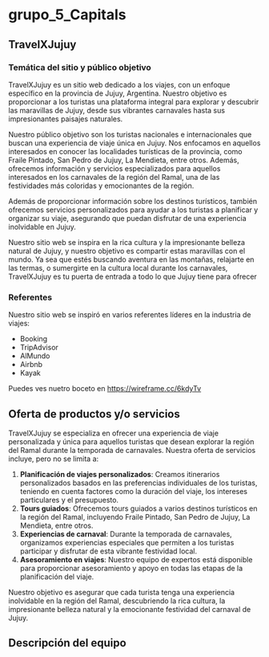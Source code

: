 # grupo_5_Capitals

## TravelXJujuy

### Temática del sitio y público objetivo

TravelXJujuy es un sitio web dedicado a los viajes, con un enfoque específico en la provincia de Jujuy, Argentina. Nuestro objetivo es proporcionar a los turistas una plataforma integral para explorar y descubrir las maravillas de Jujuy, desde sus vibrantes carnavales hasta sus impresionantes paisajes naturales.

Nuestro público objetivo son los turistas nacionales e internacionales que buscan una experiencia de viaje única en Jujuy. Nos enfocamos en aquellos interesados en conocer las localidades turísticas de la provincia, como Fraile Pintado, San Pedro de Jujuy, La Mendieta, entre otros. Además, ofrecemos información y servicios especializados para aquellos interesados en los carnavales de la región del Ramal, una de las festividades más coloridas y emocionantes de la región.

Además de proporcionar información sobre los destinos turísticos, también ofrecemos servicios personalizados para ayudar a los turistas a planificar y organizar su viaje, asegurando que puedan disfrutar de una experiencia inolvidable en Jujuy.

Nuestro sitio web se inspira en la rica cultura y la impresionante belleza natural de Jujuy, y nuestro objetivo es compartir estas maravillas con el mundo. Ya sea que estés buscando aventura en las montañas, relajarte en las termas, o sumergirte en la cultura local durante los carnavales, TravelXJujuy es tu puerta de entrada a todo lo que Jujuy tiene para ofrecer

### Referentes

Nuestro sitio web se inspiró en varios referentes líderes en la industria de viajes:

- Booking
- TripAdvisor
- AlMundo
- Airbnb
- Kayak

Puedes ves nuetro boceto en https://wireframe.cc/6kdyTv

## Oferta de productos y/o servicios

TravelXJujuy se especializa en ofrecer una experiencia de viaje personalizada y única para aquellos turistas que desean explorar la región del Ramal durante la temporada de carnavales. Nuestra oferta de servicios incluye, pero no se limita a:

1. **Planificación de viajes personalizados**: Creamos itinerarios personalizados basados en las preferencias individuales de los turistas, teniendo en cuenta factores como la duración del viaje, los intereses particulares y el presupuesto.
2. **Tours guiados**: Ofrecemos tours guiados a varios destinos turísticos en la región del Ramal, incluyendo Fraile Pintado, San Pedro de Jujuy, La Mendieta, entre otros.
3. **Experiencias de carnaval**: Durante la temporada de carnavales, organizamos experiencias especiales que permiten a los turistas participar y disfrutar de esta vibrante festividad local.
4. **Asesoramiento en viajes**: Nuestro equipo de expertos está disponible para proporcionar asesoramiento y apoyo en todas las etapas de la planificación del viaje.

Nuestro objetivo es asegurar que cada turista tenga una experiencia inolvidable en la región del Ramal, descubriendo la rica cultura, la impresionante belleza natural y la emocionante festividad del carnaval de Jujuy.

## Descripción del equipo


